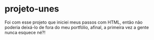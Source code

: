 # projeto-unes
Foi com esse projeto que iniciei meus passos com HTML, então não poderia deixá-lo de fora do meu portfólio, afinal, a primeira vez a gente nunca esquece né?!
